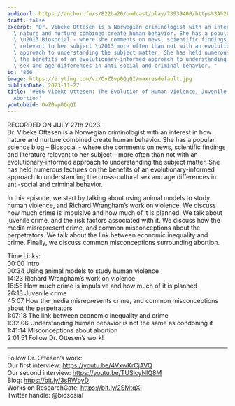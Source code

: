 ```yaml
---
audiourl: https://anchor.fm/s/822ba20/podcast/play/73939400/https%3A%2F%2Fd3ctxlq1ktw2nl.cloudfront.net%2Fstaging%2F2023-6-27%2F2c9c28b3-749f-9ab8-fd53-2bdf821311eb.m4a
draft: false
excerpt: "Dr. Vibeke Ottesen is a Norwegian criminologist with an interest in how\
  \ nature and nurture combined create human behavior. She has a popular science blog\
  \ \u2013 Biosocial - where she comments on news, scientific findings and literature\
  \ relevant to her subject \u2013 more often than not with an evolutionary-informed\
  \ approach to understanding the subject matter. She has held numerous lectures on\
  \ the benefits of an evolutionary-informed approach to understanding the cross-cultural\
  \ sex and age differences in anti-social and criminal behavior. "
id: '866'
image: https://i.ytimg.com/vi/OvZ0vp0QqQI/maxresdefault.jpg
publishDate: 2023-11-27
title: '#866 Vibeke Ottesen: The Evolution of Human Violence, Juvenile Crime, and
  Abortion'
youtubeid: OvZ0vp0QqQI
---
```

<div class="timelinks">

RECORDED ON JULY 27th 2023.  
Dr. Vibeke Ottesen is a Norwegian criminologist with an interest in how nature and nurture combined create human behavior. She has a popular science blog – Biosocial - where she comments on news, scientific findings and literature relevant to her subject – more often than not with an evolutionary-informed approach to understanding the subject matter. She has held numerous lectures on the benefits of an evolutionary-informed approach to understanding the cross-cultural sex and age differences in anti-social and criminal behavior. 

In this episode, we start by talking about using animal models to study human violence, and Richard Wrangham’s work on violence. We discuss how much crime is impulsive and how much of it is planned. We talk about juvenile crime, and the risk factors associated with it. We discuss how the media misrepresent crime, and common misconceptions about the perpetrators. We talk about the link between economic inequality and crime. Finally, we discuss common misconceptions surrounding abortion.

Time Links:  
<time>00:00</time> Intro  
<time>00:34</time> Using animal models to study human violence  
<time>14:23</time> Richard Wrangham’s work on violence  
<time>16:55</time> How much crime is impulsive and how much of it is planned  
<time>26:13</time> Juvenile crime  
<time>45:07</time> How the media misrepresents crime, and common misconceptions about the perpetrators  
<time>1:07:18</time> The link between economic inequality and crime  
<time>1:32:06</time> Understanding human behavior is not the same as condoning it  
<time>1:41:14</time> Misconceptions about abortion  
<time>2:01:51</time> Follow Dr. Ottesen’s work!

---

Follow Dr. Ottesen’s work:  
Our first interview: https://youtu.be/4VxwKrCjAVQ  
Our second interview: https://youtu.be/TUSicyNlQ8M  
Blog: https://bit.ly/3sRWbyD  
Works on ResearchGate: https://bit.ly/2SMtqXi  
Twitter handle: @biososial
</div>

